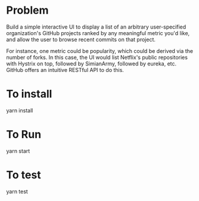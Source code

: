 # Problem
Build a simple interactive UI to display a list of an arbitrary user-specified organization's GitHub projects ranked by any meaningful metric you'd like, and allow the user to browse recent commits on that project. 

For instance, one metric could be popularity, which could be derived via the number of forks. In this case, the UI would list Netflix's public repositories with Hystrix on top, followed by SimianArmy, followed by eureka, etc. GitHub offers an intuitive RESTful API to do this.

# To install
yarn install

# To Run
yarn start

# To test
yarn test
